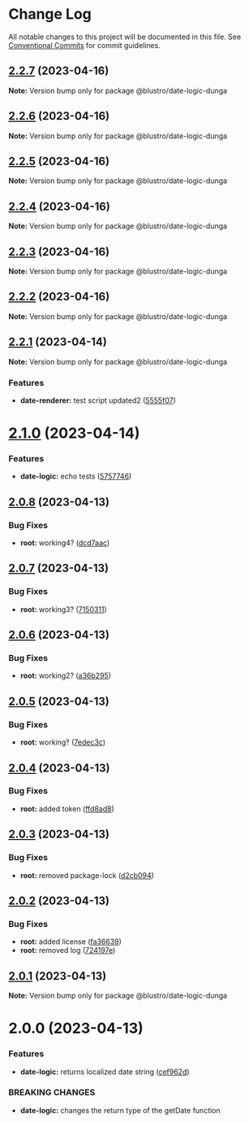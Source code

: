 # Change Log

All notable changes to this project will be documented in this file.
See [Conventional Commits](https://conventionalcommits.org) for commit guidelines.

## [2.2.7](https://npm.pkg.github.com/blustro/monorepo/compare/@blustro/date-logic-dunga@2.2.6...@blustro/date-logic-dunga@2.2.7) (2023-04-16)

**Note:** Version bump only for package @blustro/date-logic-dunga





## [2.2.6](https://npm.pkg.github.com/blustro/monorepo/compare/@blustro/date-logic-dunga@2.2.5...@blustro/date-logic-dunga@2.2.6) (2023-04-16)

**Note:** Version bump only for package @blustro/date-logic-dunga





## [2.2.5](https://npm.pkg.github.com/blustro/monorepo/compare/@blustro/date-logic-dunga@2.2.4...@blustro/date-logic-dunga@2.2.5) (2023-04-16)

**Note:** Version bump only for package @blustro/date-logic-dunga





## [2.2.4](https://npm.pkg.github.com/blustro/monorepo/compare/@blustro/date-logic-dunga@2.2.3...@blustro/date-logic-dunga@2.2.4) (2023-04-16)

**Note:** Version bump only for package @blustro/date-logic-dunga





## [2.2.3](https://npm.pkg.github.com/blustro/monorepo/compare/@blustro/date-logic-dunga@2.2.2...@blustro/date-logic-dunga@2.2.3) (2023-04-16)

**Note:** Version bump only for package @blustro/date-logic-dunga





## [2.2.2](https://npm.pkg.github.com/blustro/monorepo/compare/@blustro/date-logic-dunga@2.2.1...@blustro/date-logic-dunga@2.2.2) (2023-04-16)

**Note:** Version bump only for package @blustro/date-logic-dunga





## [2.2.1](https://npm.pkg.github.com/blustro/monorepo/compare/@blustro/date-logic-dunga@2.1.1...@blustro/date-logic-dunga@2.2.1) (2023-04-14)

**Note:** Version bump only for package @blustro/date-logic-dunga







### Features

* **date-renderer:** test script updated2 ([5555f07](https://npm.pkg.github.com/blustro/monorepo/commit/5555f0780f52d48eb3e3415e9dacd3ded5385205))





# [2.1.0](https://npm.pkg.github.com/blustro/monorepo/compare/@blustro/date-logic-dunga@2.0.8...@blustro/date-logic-dunga@2.1.0) (2023-04-14)


### Features

* **date-logic:** echo tests ([5757746](https://npm.pkg.github.com/blustro/monorepo/commit/57577463060e98752e4308791020ffa9c9476dbf))





## [2.0.8](https://npm.pkg.github.com/blustro/monorepo/compare/@blustro/date-logic-dunga@2.0.7...@blustro/date-logic-dunga@2.0.8) (2023-04-13)


### Bug Fixes

* **root:** working4? ([dcd7aac](https://npm.pkg.github.com/blustro/monorepo/commit/dcd7aacd67591b2f34d9610dce04af78fa89acde))





## [2.0.7](https://npm.pkg.github.com/blustro/monorepo/compare/@blustro/date-logic-dunga@2.0.6...@blustro/date-logic-dunga@2.0.7) (2023-04-13)


### Bug Fixes

* **root:** working3? ([7150311](https://npm.pkg.github.com/blustro/monorepo/commit/7150311746b161706adc96f87d79b0b168258d51))





## [2.0.6](https://npm.pkg.github.com/blustro/monorepo/compare/@blustro/date-logic-dunga@2.0.5...@blustro/date-logic-dunga@2.0.6) (2023-04-13)


### Bug Fixes

* **root:** working2? ([a36b295](https://npm.pkg.github.com/blustro/monorepo/commit/a36b2955be93be12ba26d1cbad913e755021a382))





## [2.0.5](https://npm.pkg.github.com/blustro/monorepo/compare/@blustro/date-logic-dunga@2.0.4...@blustro/date-logic-dunga@2.0.5) (2023-04-13)


### Bug Fixes

* **root:** working? ([7edec3c](https://npm.pkg.github.com/blustro/monorepo/commit/7edec3c632421fcd30f5f05e6acaaf62b8c91b0c))





## [2.0.4](https://npm.pkg.github.com/blustro/monorepo/compare/@blustro/date-logic-dunga@2.0.3...@blustro/date-logic-dunga@2.0.4) (2023-04-13)


### Bug Fixes

* **root:** added token ([ffd8ad8](https://npm.pkg.github.com/blustro/monorepo/commit/ffd8ad8689a719cc504378b8d2fb153f4c9431cc))





## [2.0.3](https://npm.pkg.github.com/blustro/monorepo/compare/@blustro/date-logic-dunga@2.0.2...@blustro/date-logic-dunga@2.0.3) (2023-04-13)


### Bug Fixes

* **root:** removed package-lock ([d2cb094](https://npm.pkg.github.com/blustro/monorepo/commit/d2cb09465b9b3a3f7a77a38a88868e99a58134f5))





## [2.0.2](https://npm.pkg.github.com/blustro/monorepo/compare/@blustro/date-logic-dunga@2.0.1...@blustro/date-logic-dunga@2.0.2) (2023-04-13)


### Bug Fixes

* **root:** added license ([fa36639](https://npm.pkg.github.com/blustro/monorepo/commit/fa366391aa34a4d934f27b4fd7b0433a9905007f))
* **root:** removed log ([724197e](https://npm.pkg.github.com/blustro/monorepo/commit/724197e422c44e618a80539da5e25473358c1e83))





## [2.0.1](https://npm.pkg.github.com/blustro/monorepo/compare/@blustro/date-logic-dunga@2.0.0...@blustro/date-logic-dunga@2.0.1) (2023-04-13)

**Note:** Version bump only for package @blustro/date-logic-dunga





# 2.0.0 (2023-04-13)


### Features

* **date-logic:** returns localized date string ([cef962d](https://npm.pkg.github.com/blustro/monorepo/commit/cef962db57e1ec60273248c010ad130a0673612c))


### BREAKING CHANGES

* **date-logic:** changes the return type of the getDate function
